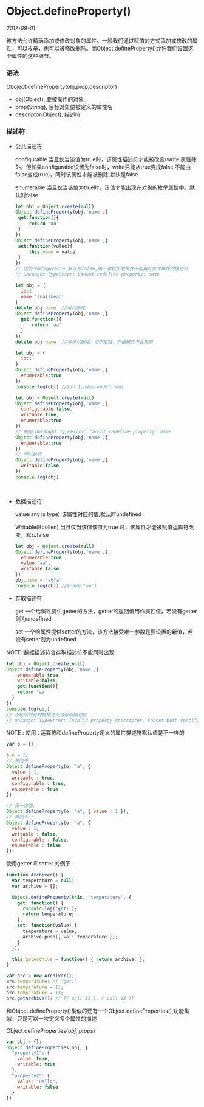 # Object.defineProperty()

*2017-09-01*

该方法允许精确添加或修改对象的属性。一般我们通过赋值的方式添加或修改的属性，可以枚举，也可以被修改删除。而Object.defineProperty()允许我们设置这个属性的这些细节。

### 语法

Oboject.defineProperty(obj,prop,descriptor)

* obj(Object), 要被操作的对象
* prop(String), 目标对象要被定义的属性名
* descriptor(Object), 描述符

### 描述符

* 公共描述符

  configurable 当且仅当该值为true时，该属性描述符才能被改变(write 属性除外，但如果configurable设置为false时，write只能从true变成false,不能由false变成true)，同时该属性才能被删除,默认是false

  enumerable 当且仅当该值为true时，该值才能出现在对象的枚举属性中。默认时false

   ```Javascript
  let obj = Object.create(null)
  Object.defineProperty(obj,'name',{
  	get:function(){
    	return 'aa'
    }
  })
  Object.defineProperty(obj,'name',{
    set:function(value){
    	this.name = value
    }
  })
  // 因为configurable 默认是false,第一次定义的属性不能再此修改属性的描述符
  // Uncaught TypeError: Cannot redefine property: name
   ```

  ```Javascript
  let obj = {
  	id:1,
    name:'smallhead'
  }
  delete obj.name  //可以删除
  Object.defineProperty(obj,'name',{
  	get:function(){
    	return 'aa'
    }
  })
  delete obj.name  //不可以删除，但不报错，严格模式下会报错
  ```

  ```Javascript
  let obj = {
  	id:1
  }
  Object.defineProperty(obj,'name',{
  	enumerable:true
  })
  console.log(obj) //{id:1,name:undefined}
  ```

  ```Javascript
  let obj = Object.create(null)
  Object.defineProperty(obj,'name',{
  	configurable:false,
   	writable:true,
    enumerable:true
  })
  // 报错 Uncaught TypeError: Cannot redefine property: name
  Object.defineProperty(obj,'name',{
   	enumerable:true
  })
  // 可以执行
  Object.defineProperty(obj,'name',{
   	writable:false
  })
  console.log(obj)
  ```

  ​

* 数据描述符

  value(any js type) 该属性对应的值,默认时undefined

  Writable(Boollen) 当且仅当该值该值为true 时，该属性才能被赋值运算符改变，默认false

  ```javascript
  let obj = Object.create(null)
  Object.defineProperty(obj,'name',{
  	enumerable:true	,
  	value:'aa',
    writable:false
  })
  obj.name = 'sdfa'
  console.log(obj) //{name:'aa'}
  ```

* 存取描述符

  get 一个给属性提供getter的方法，getter的返回值用作属性值，若没有getter则为undefined

  set  一个给属性提供setter的方法，该方法接受唯一参数是要设置的新值，若没有setter则为undefined



NOTE :数据描述符合存取描述符不能同时出现

```Javascript
let obj = Object.create(null)
Object.defineProperty(obj,'name',{
	enumerable:true,
 	writable:false,
	get:function(){
  	return 'aa'
  }
})
console.log(obj)
// 不能同时有数据描述符合存取描述符
// Uncaught TypeError: Invalid property descriptor. Cannot both specify accessors and a value or writable attribute
```

NOTE : 使用 . 运算符和defineProperty定义的属性描述符默认值是不一样的

```javascript
var o = {};

o.a = 1;
// 等同于 :
Object.defineProperty(o, "a", {
  value : 1,
  writable : true,
  configurable : true,
  enumerable : true
});

// 另一方面，
Object.defineProperty(o, "a", { value : 1 });
// 等同于 :
Object.defineProperty(o, "a", {
  value : 1,
  writable : false,
  configurable : false,
  enumerable : false
});
```

 使用getter 和setter 的例子

```Javascript
function Archiver() {
  var temperature = null;
  var archive = [];

  Object.defineProperty(this, 'temperature', {
    get: function() {
      console.log('get!');
      return temperature;
    },
    set: function(value) {
      temperature = value;
      archive.push({ val: temperature });
    }
  });

  this.getArchive = function() { return archive; };
}

var arc = new Archiver();
arc.temperature; // 'get!'
arc.temperature = 11;
arc.temperature = 13;
arc.getArchive(); // [{ val: 11 }, { val: 13 }]
```



和Object.defineProperty()类似的还有一个Object.defineProperties(),功能类似，只是可以一次定义多个属性的描述

Object.defineProperties(*obj*, *props*)

```javascript
var obj = {};
Object.defineProperties(obj, {
  "property1": {
    value: true,
    writable: true
  },
  "property2": {
    value: "Hello",
    writable: false
  }
})
```



